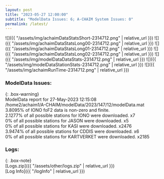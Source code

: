 ```yaml
---
layout: post
title: "2023-05-27 12:00:00"
subtitle: "ModelData Issues: 6; A-CHAIM System Issues: 0"
permalink: /latest/
---
```


![]({{ "/assets/img/achaimDataStatsShort-2314712.png" | relative_url }})
![]({{ "/assets/img/achaimDataStatsLong00-2314712.png" | relative_url }})
![]({{ "/assets/img/achaimDataStatsLong01-2314712.png" | relative_url }})
![]({{ "/assets/img/achaimDataStatsLong02-2314712.png" | relative_url }})
![]({{ "/assets/img/modelDataDataStats-2314712.png" | relative_url }})
![]({{ "/assets/img/modelDataStationStats-2314712.png" | relative_url }})
![]({{ "/assets/img/achaimRunTime-2314712.png" | relative_url }})


### ModelData Issues:  
  
{: .box-warning}  
 ModelData report for 27-May-2023 12:15:08   
 /home2/achaim1/A-CHAIM/modelData/2023/147/12/modelData.mat   
 3.8095% of IONO foF2 data is non-zero and finite.   
 2.1277% of all possible stations for IONO were downloaded. x7   
 0% of all possible stations for JASON were downloaded. x5   
 0% of all possible stations for KASI were downloaded. x2476   
 3.9474% of all possible stations for CDDIS were downloaded. x6   
 0% of all possible stations for KARTVERKET were downloaded. x2185   
  


### Logs:  
  
{: .box-note}  
[Logs.zip]({{ "/assets/other/logs.zip" | relative_url }})  
[Log Info]({{ "/logInfo" | relative_url }})  
